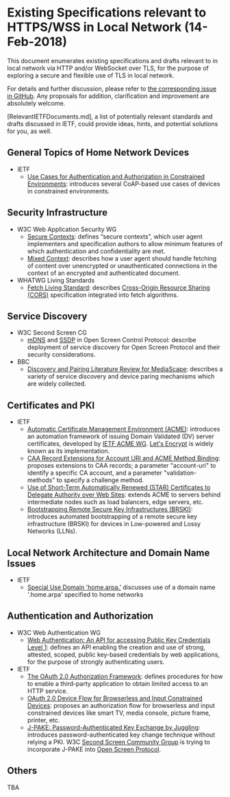 # Existing Specifications relevant to HTTPS/WSS in Local Network (14-Feb-2018)

This document enumerates existing specifications and drafts relevant to
in local network via HTTP and/or WebSocket over TLS, for the purpose of
exploring a secure and flexible use of TLS in local network.

For details and further discussion, please refer to
[the corresponding issue in GitHub](https://github.com/httpslocal/usecases/issues/7).
Any proposals for addition, clarification and improvement are absolutely welcome.

[RelevantIETFDocuments.md], a list of potentially relevant standards and drafts discussed in IETF, could provide ideas, hints, and potential solutions for you, as well.

## General Topics of Home Network Devices

- IETF
  - [Use Cases for Authentication and Authorization in Constrained Environments](https://tools.ietf.org/html/rfc7744):
  introduces several CoAP-based use cases of devices in constrained environments.

## Security Infrastructure

- W3C Web Application Security WG
  - [Secure Contexts](https://w3c.github.io/webappsec-secure-contexts/):
    defines “secure contexts”, which user agent implementers and specification authors
    to allow minimum features of which authentication and confidentiality are met.
  - [Mixed Context](https://w3c.github.io/webappsec-mixed-content/):
    describes how a user agent should handle fetching of content over unencrypted or
    unauthenticated connections in the context of an encrypted and authenticated document.
- WHATWG Living Standards
  - [Fetch Living Standard](https://fetch.spec.whatwg.org):
    describes [Cross-Origin Resource Sharing (CORS)](https://fetch.spec.whatwg.org/#http-cors-protocol)
    specification integrated into fetch algorithms.

## Service Discovery

- W3C Second Screen CG
  - [mDNS](https://github.com/webscreens/openscreenprotocol/blob/gh-pages/mdns.md)
    and
    [SSDP](https://github.com/webscreens/openscreenprotocol/blob/gh-pages/ssdp.md)
    in Open Screen Control Protocol: describe deployment of service discovery
    for Open Screen Protocol and their security considerations.
- BBC
  - [Discovery and Pairing Literature Review for MediaScape](https://github.com/bbc/device-discovery-pairing/blob/master/document.md):
    describes a variety of service discovery and device paring mechanisms which
    are widely collected.

## Certificates and PKI

- IETF
  - [Automatic Certificate Management Environment (ACME)](https://tools.ietf.org/html/draft-ietf-acme-acme-07):
    introduces an automation framework of issuing Domain Validated (DV) server certificates,
    developed by [IETF ACME WG](https://datatracker.ietf.org/wg/acme/).
    [Let's Encrypt](https://letsencrypt.org) is widely known as its implementation.
  - [CAA Record Extensions for Account URI and ACME Method Binding](https://tools.ietf.org/html/draft-ietf-acme-caa-03):
    proposes extensions to CAA records; a parameter "account-uri" to identify a specific CA
    account, and a parameter "validation-methods" to specify a challenge method.
  - [Use of Short-Term Automatically Renewed (STAR) Certificates to Delegate Authority over Web Sites](https://tools.ietf.org/html/draft-ietf-acme-star-00):
    extends ACME to servers behind intermediate nodes such as load balancers, edge servers, etc.
  - [Bootstrapping Remote Secure Key Infrastructures (BRSKI)](https://tools.ietf.org/html/draft-ietf-anima-bootstrapping-keyinfra-10):
    introduces automated bootstrapping of a remote secure key infrastructure (BRSKI) for
    devices in Low-powered and Lossy Networks (LLNs).

## Local Network Architecture and Domain Name Issues

- IETF
  - [Special Use Domain 'home.arpa.'](https://datatracker.ietf.org/doc/draft-ietf-homenet-dot/)
    discusses use of a domain name '.home.arpa' specified to home networks

## Authentication and Authorization

- W3C Web Authentication WG
  - [Web Authentication: An API for accessing Public Key Credentials Level 1](https://w3c.github.io/webauthn/):
    defines an API enabling the creation and use of strong, attested, scoped,
    public key-based credentials by web applications, for the purpose of strongly
    authenticating users.
- IETF
  - [The OAuth 2.0 Authorization Framework](https://tools.ietf.org/html/rfc6749):
    defines procedures for how to enable a third-party application to obtain
    limited access to an HTTP service.
  - [OAuth 2.0 Device Flow for Browserless and Input Constrained Devices](https://tools.ietf.org/html/draft-ietf-oauth-device-flow-06):
    proposes an authorization flow for browserless and input constrained devices
    like smart TV, media console, picture frame, printer, etc.
  - [J-PAKE: Password-Authenticated Key Exchange by Juggling](https://tools.ietf.org/html/rfc8236):
    introduces password-authenticated key change technique without relying a PKI.
    W3C [Second Screen Community Group](https://github.com/webscreens/) is trying to incorporate
    J-PAKE into [Open Screen Protocol](https://github.com/webscreens/openscreenprotocol).

## Others

TBA